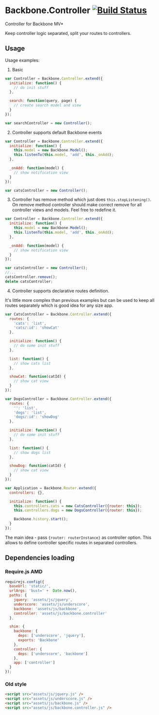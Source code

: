 Backbone.Controller
[![Build Status](https://travis-ci.org/artyomtrityak/backbone.controller.png)](https://travis-ci.org/artyomtrityak/backbone.controller)
===================

Controller for Backbone MV*

Keep controller logic separated, split your routes to controllers.

## Usage

Usage examples:

1) Basic

```js
var Controller = Backbone.Controller.extend({
  initialize: function() {
    // do init stuff
  },

  search: function(query, page) {
    // create search model and view
  }
}); 

var searchController = new Controller();
```

2) Controller supports default Backbone events

```js
var Controller = Backbone.Controller.extend({
  initialize: function() {
    this.model = new Backbone.Model();
    this.listenTo(this.model, 'add', this._onAdd);
  },

  _onAdd: function(model) {
    // show notification view
  }
}); 

var catsController = new Controller();
```

3) Controller has remove method which just does `this.stopListening()`.
On remove method controller should make correct remove for all controller views and models.
Feel free to redefine it.

```js
var Controller = Backbone.Controller.extend({
  initialize: function() {
    this.model = new Backbone.Model();
    this.listenTo(this.model, 'add', this._onAdd);
  },

  _onAdd: function(model) {
    // show notification view
  }
}); 

var catsController = new Controller();
//...
catsController.remove();
delete catsController;
```

4) Controller supports declarative routes definition.

It's little more complex than previous examples but can be used to keep all routes separately
which is good idea for any size app.


```js
var CatsController = Backbone.Controller.extend({
  routes: {
    'cats': 'list',
    'cats/:id': 'showCat'
  },

  initialize: function() {
    // do some init stuff
  },

  list: function() {
    // show cats list
  },

  showCat: function(catId) {
    // show cat view
  }
});

var DogsController = Backbone.Controller.extend({
  routes: {
    '': 'list',
    'dogs': 'list',
    'dogs/:id': 'showDog'
  },

  initialize: function() {
    // do some init stuff
  },

  list: function() {
    // show dogs list
  },

  showDog: function(catId) {
    // show cat view
  }
});

var Application = Backbone.Router.extend({
  controllers: {},

  initialize: function() {
    this.controllers.cats = new CatsController({router: this});
    this.controllers.dogs = new DogsController({router: this});

    Backbone.history.start();
  }
});
```

The main idea - pass `{router: routerInstance}` as controller option.
This allows to define controller specific routes in separated controllers.


## Dependencies loading

### Require.js AMD

```js
requirejs.config({
  baseUrl: 'static/',
  urlArgs: 'bust=' +  Date.now(),
  paths: {
    jquery: 'assets/js/jquery',
    underscore: 'assets/js/underscore',
    backbone: 'assets/js/backbone',
    controller: 'assets/js/backbone.controller'
  },

  shim: {
    backbone: {
      deps: ['underscore', 'jquery'],
      exports: 'Backbone'
    },
    controller: {
      deps: ['underscore', 'backbone']
    },
    app: ['controller']
  }
});
```

### Old style

```html
<script src="assets/js/jquery.js" />
<script src="assets/js/underscore.js" />
<script src="assets/js/backbone.js" />
<script src="assets/js/backbone.controller.js" />
```